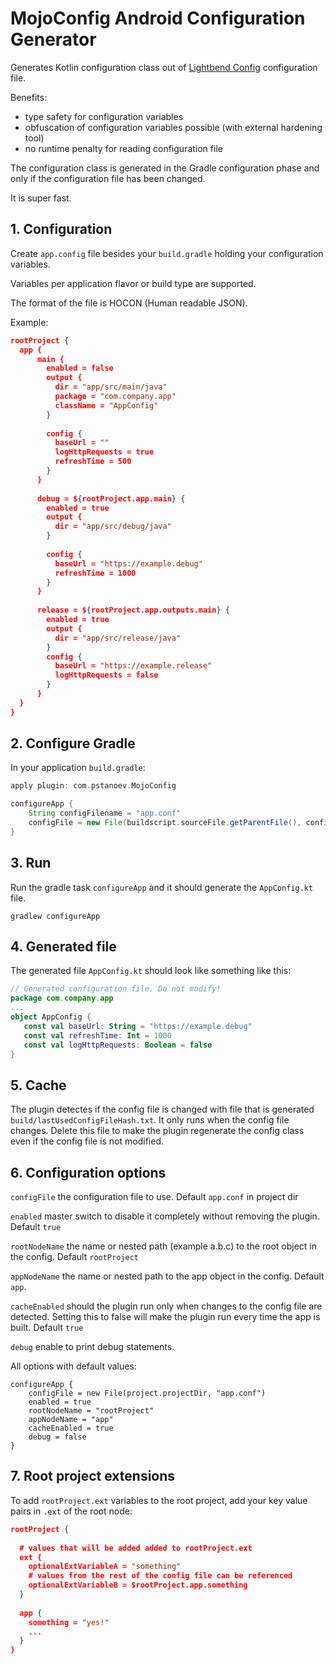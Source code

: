 # MojoConfig Android Configuration Generator

Generates Kotlin configuration class out of [Lightbend Config](https://github.com/lightbend/config) configuration file.

Benefits:
- type safety for configuration variables
- obfuscation of configuration variables possible (with external hardening tool)
- no runtime penalty for reading configuration file

The configuration class is generated in the Gradle configuration phase and only if the configuration file has been changed.

It is super fast.

## 1. Configuration
Create `app.config` file besides your ``build.gradle`` holding your configuration variables.

Variables per application flavor or build type are supported.

The format of the file is HOCON (Human readable JSON). 

Example:


``` json
rootProject {
  app {
	  main {
	    enabled = false
	    output {
	      dir = "app/src/main/java"
	      package = "com.company.app"
	      className = "AppConfig"
	    }
	
	    config {
	      baseUrl = ""
	      logHttpRequests = true
	      refreshTime = 500
	    }
	  }
	
	  debug = ${rootProject.app.main} {
	    enabled = true
	    output {
	      dir = "app/src/debug/java"
	    }
	
	    config {
	      baseUrl = "https://example.debug"
	      refreshTime = 1000
	    }
	  }
	
	  release = ${rootProject.app.outputs.main} {
	    enabled = true
	    output {
	      dir = "app/src/release/java"
	    }
	    config {
	      baseUrl = "https://example.release"
	      logHttpRequests = false
	    }
	  }
  }
}
```

## 2. Configure Gradle
In your application ``build.gradle``:

``` groovy
apply plugin: com.pstanoev.MojoConfig

configureApp {
    String configFilename = "app.conf"
    configFile = new File(buildscript.sourceFile.getParentFile(), configFilename)
}
```

## 3. Run
Run the gradle task ``configureApp`` and it should generate the ``AppConfig.kt`` file.

```
gradlew configureApp
```

## 4. Generated file
The generated file ``AppConfig.kt`` should look like something like this:

``` kotlin
// Generated configuration file. Do not modify!
package com.company.app
...
object AppConfig {
   const val baseUrl: String = "https://example.debug"
   const val refreshTime: Int = 1000
   const val logHttpRequests: Boolean = false
}

```

## 5. Cache
The plugin detectes if the config file is changed with file that is generated ``build/lastUsedConfigFileHash.txt``.
It only runs when the config file changes.
Delete this file to make the plugin regenerate the config class even if the config file is not modified.


## 6. Configuration options

``configFile`` the configuration file to use. Default ``app.conf`` in project dir

``enabled`` master switch to disable it completely without removing the plugin. Default ``true``

``rootNodeName`` the name or nested path (example a.b.c) to the root object in the config. Default ``rootProject``

``appNodeName`` the name or nested path to the app object in the config. Default ``app``. 

``cacheEnabled`` should the plugin run only when changes to the config file are detected. Setting this to false will make the plugin run every time the app is built. Default ``true``

``debug`` enable to print debug statements.

All options with default values:

```
configureApp {
    configFile = new File(project.projectDir, "app.conf")
    enabled = true
    rootNodeName = "rootProject"
    appNodeName = "app"
    cacheEnabled = true
    debug = false
}
```

## 7. Root project extensions
To add ``rootProject.ext`` variables to the root project, add your key  value pairs in ``.ext`` of the root node:

``` json
rootProject {
  
  # values that will be added added to rootProject.ext
  ext {
    optionalExtVariableA = "something"
    # values from the rest of the config file can be referenced
    optionalExtVariableB = $rootProject.app.something
  }
  
  app {
    something = "yes!"
    ...
  }
}
```

